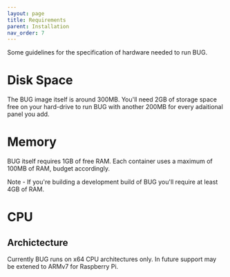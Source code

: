 ```yaml
---
layout: page
title: Requirements
parent: Installation
nav_order: 7
---
```


Some guidelines for the specification of hardware needed to run BUG.

# Disk Space

The BUG image itself is around 300MB. You'll need 2GB of storage space free on your hard-drive to run BUG with another 200MB for every adaitional panel you add.

# Memory

BUG itself requires 1GB of free RAM. Each container uses a maximum of 100MB of RAM, budget accordingly.

Note - If you're building a development build of BUG you'll require at least 4GB of RAM.

# CPU

## Archictecture

Currently BUG runs on x64 CPU architectures only. In future support may be extened to ARMv7 for Raspberry Pi.
